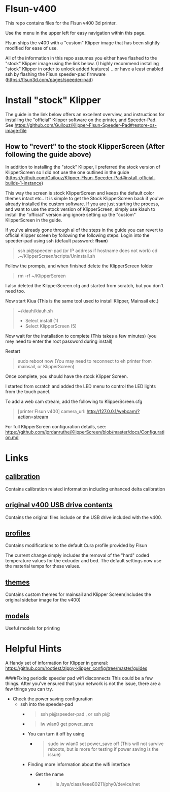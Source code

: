 # Flsun-v400

This repo contains files for the Flsun v400 3d printer.

Use the menu in the upper left for easy navigation within this page.

Flsun ships the v400 with a "custom" Klipper image that has been slightly modified for ease of use.

All of the information in this repo assumes you either have flashed to the "stock" Klipper image using the link below. (I highly recommend installing "stock" Klipper in order to unlock added features) 
...or have a least enabled ssh by flashing the Flsun speeder-pad firmware (https://flsun3d.com/pages/speeder-pad) 

# Install "stock" Klipper

The guide in the link below offers an excellent overview, and instructions for installing the "official" Klipper software on the printer, and Speeder-Pad.
See https://github.com/Guilouz/Klipper-Flsun-Speeder-Pad#restore-os-image-file
## How to "revert" to the stock KlipperScreen (After following the guide above)

In addition to installing the "stock" Klipper, I preferred the stock version of KlipperScreen so I did not use the one outlined in the guide (https://github.com/Guilouz/Klipper-Flsun-Speeder-Pad#install-official-builds-1-instance)

This way the screen is stock KlipperScreen and keeps the default color themes intact etc..
It is simple to get the Stock KlipperScreen back if you've already installed the custom software. If you are just starting the process, and want to use the stock version of KlipperScreen, simply use kiauh to install the "official" version ang ignore setting up the "custom" KlipperScreen in the guide.

If you've already gone through al of the steps in the guide you can revert to official Klipper screen by following the following steps:
Login into the speeder-pad using ssh (default password: <b>flsun</b>)
>ssh pi@speeder-pad (or IP address if hostname does not work)
>cd 
> .~/KlipperScreen/scripts/Uninstall.sh
> 
Follow the prompts, and when finished delete the KlipperScreen folder
>rm -rf ~/KlipperScreen

I also deleted the KlipperScreen.cfg and started from scratch, but you don't need too.

Now start Kiua (This is the same tool used to install Klipper, Mainsail etc.)
>~/kiauh/kiauh.sh
> - Select install (1) 
> - Select KlipperScreen (5)

Now wait for the installation to complete (This takes a few minutes)
(you mey need to enter the root password during install)

Restart
>sudo reboot now
(You may need to reconnect to eh printer from mainsail, or KlipperScreen)

Once complete, you should have the stock Klipper Screen.

I started from scratch and added the LED menu to control the LED lights from the touch panel.

To add  a web cam stream, add the following to KlipperScreen.cfg
>[printer Flsun v400]
>camera_url: http://127.0.0.1/webcam/?action=stream

For full KlipperScreen configuration details, see: https://github.com/jordanruthe/KlipperScreen/blob/master/docs/Configuration.md

# Links
## [calibration ](calibration)
Contains calibration related information including enhanced delta calibration

## [original v400 USB drive contents](original-v400-USB-files)
Contains the original files include on the USB drive included with the v400.
    
## [profiles ](slicer-profiles)
Contains modifications to the default Cura profile provided by Flsun

The current change simply includes the removal of the "hard" coded temperature values for the extruder and bed. The default settings now use the material temps for these values.

## [themes](themes)
Contains custom themes for mainsail and Klipper Screen(includes the original sidebar image for the v400)

## [models](models)
Useful models for printing


# Helpful Hints

A Handy set of information for Klipper in general: https://github.com/rootiest/zippy-klipper_config/tree/master/guides

####Fixing periodic speeder pad wifi disconnects
This could be a few things. After you've ensured that your network is not the issue, there are a few things you can try.
- Check the power saving configuration
  -  ssh into the speeder-pad
     -  >ssh pi@speeder-pad , or ssh pi@<speeder-pad ip address>
     -  >iw wlan0 get power_save
     -  You can turn it off by using
        -  >sudo iw wlan0 set power_save off   (This will not survive reboots, but is more for testing if power saving is the issue)

      -  Finding more information about the wifi interface
         -  Get the name
            -  >ls /sys/class/ieee80211/phy0/device/net
